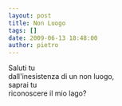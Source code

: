 ```yaml
---
layout: post
title: Non Luogo
tags: []
date: 2009-06-13 18:48:00
author: pietro
---
```

Saluti tu<br/>dall'inesistenza di un non luogo,<br/>saprai tu<br/>riconoscere il mio lago?
